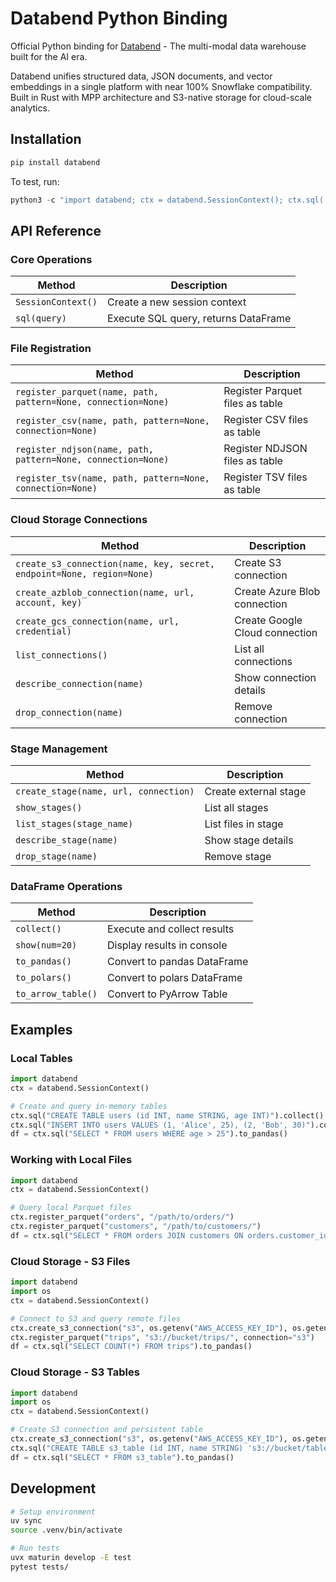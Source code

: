 # Databend Python Binding

Official Python binding for [Databend](https://databend.com) - The multi-modal data warehouse built for the AI era.

Databend unifies structured data, JSON documents, and vector embeddings in a single platform with near 100% Snowflake compatibility. Built in Rust with MPP architecture and S3-native storage for cloud-scale analytics.

## Installation

```bash
pip install databend
```

To test, run:
```python
python3 -c "import databend; ctx = databend.SessionContext(); ctx.sql('SELECT version() AS version').show()"
```

## API Reference

### Core Operations
| Method | Description |
|--------|-------------|
| `SessionContext()` | Create a new session context |
| `sql(query)` | Execute SQL query, returns DataFrame |

### File Registration
| Method | Description |
|--------|-------------|
| `register_parquet(name, path, pattern=None, connection=None)` | Register Parquet files as table |
| `register_csv(name, path, pattern=None, connection=None)` | Register CSV files as table |
| `register_ndjson(name, path, pattern=None, connection=None)` | Register NDJSON files as table |
| `register_tsv(name, path, pattern=None, connection=None)` | Register TSV files as table |

### Cloud Storage Connections
| Method | Description |
|--------|-------------|
| `create_s3_connection(name, key, secret, endpoint=None, region=None)` | Create S3 connection |
| `create_azblob_connection(name, url, account, key)` | Create Azure Blob connection |
| `create_gcs_connection(name, url, credential)` | Create Google Cloud connection |
| `list_connections()` | List all connections |
| `describe_connection(name)` | Show connection details |
| `drop_connection(name)` | Remove connection |

### Stage Management
| Method | Description |
|--------|-------------|
| `create_stage(name, url, connection)` | Create external stage |
| `show_stages()` | List all stages |
| `list_stages(stage_name)` | List files in stage |
| `describe_stage(name)` | Show stage details |
| `drop_stage(name)` | Remove stage |

### DataFrame Operations
| Method | Description |
|--------|-------------|
| `collect()` | Execute and collect results |
| `show(num=20)` | Display results in console |
| `to_pandas()` | Convert to pandas DataFrame |
| `to_polars()` | Convert to polars DataFrame |
| `to_arrow_table()` | Convert to PyArrow Table |

## Examples

### Local Tables

```python
import databend
ctx = databend.SessionContext()

# Create and query in-memory tables
ctx.sql("CREATE TABLE users (id INT, name STRING, age INT)").collect()
ctx.sql("INSERT INTO users VALUES (1, 'Alice', 25), (2, 'Bob', 30)").collect()
df = ctx.sql("SELECT * FROM users WHERE age > 25").to_pandas()
```

### Working with Local Files

```python
import databend
ctx = databend.SessionContext()

# Query local Parquet files
ctx.register_parquet("orders", "/path/to/orders/")
ctx.register_parquet("customers", "/path/to/customers/")
df = ctx.sql("SELECT * FROM orders JOIN customers ON orders.customer_id = customers.id").to_pandas()
```

### Cloud Storage - S3 Files

```python
import databend
import os
ctx = databend.SessionContext()

# Connect to S3 and query remote files
ctx.create_s3_connection("s3", os.getenv("AWS_ACCESS_KEY_ID"), os.getenv("AWS_SECRET_ACCESS_KEY"))
ctx.register_parquet("trips", "s3://bucket/trips/", connection="s3")
df = ctx.sql("SELECT COUNT(*) FROM trips").to_pandas()
```

### Cloud Storage - S3 Tables

```python
import databend
import os
ctx = databend.SessionContext()

# Create S3 connection and persistent table
ctx.create_s3_connection("s3", os.getenv("AWS_ACCESS_KEY_ID"), os.getenv("AWS_SECRET_ACCESS_KEY"))
ctx.sql("CREATE TABLE s3_table (id INT, name STRING) 's3://bucket/table/' CONNECTION=(CONNECTION_NAME='s3')").collect()
df = ctx.sql("SELECT * FROM s3_table").to_pandas()
```


## Development

```bash
# Setup environment
uv sync
source .venv/bin/activate

# Run tests
uvx maturin develop -E test
pytest tests/
```

